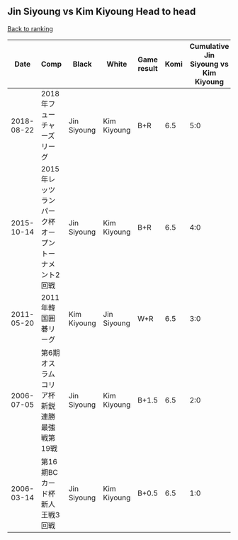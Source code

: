 ## Jin Siyoung vs Kim Kiyoung Head to head

[Back to ranking](../../index.md)




| **Date** | **Comp** | **Black** | **White** | **Game result** | **Komi** | **Cumulative Jin Siyoung vs Kim Kiyoung** | **Jin Siyoung streak** | **Kim Kiyoung streak** | 
| --- | --- | --- | --- | --- | --- | --- | --- | --- |
| 2018-08-22 | 2018年フューチャーズリーグ | Jin Siyoung | Kim Kiyoung | B+R | 6.5 | 5:0 | 5 | 0 | 
| 2015-10-14 | 2015年レッツランパーク杯オープントーナメント2回戦 | Jin Siyoung | Kim Kiyoung | B+R | 6.5 | 4:0 | 4 | 0 | 
| 2011-05-20 | 2011年韓国囲碁リーグ | Kim Kiyoung | Jin Siyoung | W+R | 6.5 | 3:0 | 3 | 0 | 
| 2006-07-05 | 第6期オスラムコリア杯新鋭連勝最強戦第19戦 | Jin Siyoung | Kim Kiyoung | B+1.5 | 6.5 | 2:0 | 2 | 0 | 
| 2006-03-14 | 第16期BCカード杯新人王戦3回戦 | Jin Siyoung | Kim Kiyoung | B+0.5 | 6.5 | 1:0 | 1 | 0 |




